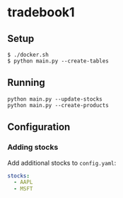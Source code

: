 # tradebook1
## Setup
```shell
$ ./docker.sh
$ python main.py --create-tables
```

## Running
```shell
python main.py --update-stocks
python main.py --create-products
```

## Configuration
### Adding stocks
Add additional stocks to `config.yaml`:
```yaml
stocks:
  - AAPL
  - MSFT
  ```
